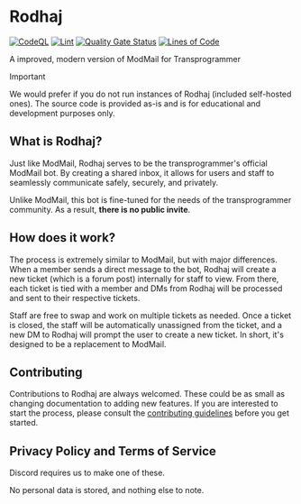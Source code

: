 # Rodhaj

[![CodeQL](https://github.com/transprogrammer/rodhaj/actions/workflows/codeql.yml/badge.svg)](https://github.com/transprogrammer/rodhaj/actions/workflows/codeql.yml) [![Lint](https://github.com/transprogrammer/rodhaj/actions/workflows/lint.yml/badge.svg)](https://github.com/transprogrammer/rodhaj/actions/workflows/lint.yml) [![Quality Gate Status](https://sonarcloud.io/api/project_badges/measure?project=transprogrammer_rodhaj&metric=alert_status)](https://sonarcloud.io/summary/new_code?id=transprogrammer_rodhaj) [![Lines of Code](https://sonarcloud.io/api/project_badges/measure?project=transprogrammer_rodhaj&metric=ncloc)](https://sonarcloud.io/summary/new_code?id=transprogrammer_rodhaj)

A improved, modern version of ModMail for Transprogrammer

> [!IMPORTANT]
> We would prefer if you do not run instances of Rodhaj (included self-hosted ones). The source code is provided as-is and is for educational and development purposes only.

## What is Rodhaj?

Just like ModMail, Rodhaj serves to be the transprogrammer's official ModMail bot. By creating a shared inbox, it allows for users and staff to seamlessly communicate safely, securely, and privately.

Unlike ModMail, this bot is fine-tuned for the needs of the transprogrammer community. As a result, **there is no public invite**.

## How does it work?

The process is extremely similar to ModMail, but with major differences. When a member
sends a direct message to the bot, Rodhaj will create a new ticket (which is a forum post)
internally for staff to view. From there, each ticket is tied with a member and DMs from Rodhaj will be processed and sent to their respective tickets.

Staff are free to swap and work on multiple tickets as needed. Once a ticket is closed, the staff will be automatically unassigned from the ticket, and a new DM to Rodhaj will prompt the user to create a new ticket. In short, it's designed to be a replacement to ModMail.

## Contributing

Contributions to Rodhaj are always welcomed. These could be as small as
changing documentation to adding new features. If you are interested to start
the process, please consult the [contributing guidelines](.github/CONTRIBUTING.md) before
you get started.

## Privacy Policy and Terms of Service

Discord requires us to make one of these.

No personal data is stored, and nothing else to note.
